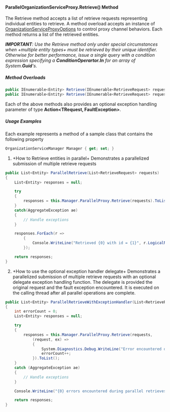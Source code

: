 #### ParallelOrganizationServiceProxy.Retrieve() Method

The Retrieve method accepts a list of retrieve requests representing individual entities to retrieve. A method overload accepts an instance of [OrganizationServiceProxyOptions](OrganizationServiceProxyOptions-Class.md) to control proxy channel behaviors.  Each  method returns a list of the retrieved entities.

_**IMPORTANT**: Use the Retrieve method only under special circumstances when +multiple entity types+ must be retrieved by their unique identifier.  Otherwise for better performance, issue a single query with a condition expression specifying a **ConditionOperartor.In** for an array of System.**Guid**'s._

##### Method Overloads 

```c#
public IEnumerable<Entity> Retrieve(IEnumerable<RetrieveRequest> requests);
public IEnumerable<Entity> Retrieve(IEnumerable<RetrieveRequest> requests, OrganizationServiceProxyOptions options);
```

Each of the above methods also provides an optional exception handling parameter of type **Action<TRequest, FaultException<OrganizationServiceFault>>**.

##### Usage Examples

Each example represents a method of a sample class that contains the following property

```c#
OrganizationServiceManager Manager { get; set; }
```

1. +How to Retrieve entities in parallel+
Demonstrates a parallelized submission of multiple retrieve requests

```c#
public List<Entity> ParallelRetrieve(List<RetrieveRequest> requests)
{
    List<Entity> responses = null;

    try
    {
        responses = this.Manager.ParallelProxy.Retrieve(requests).ToList();
    }
    catch(AggregateException ae)
    {
        // Handle exceptions
    }

    responses.ForEach(r =>
        {
            Console.WriteLine("Retrieved {0} with id = {1}", r.LogicalName, r.Id);
        });

    return responses;
}
```

2. +How to use the optional exception handler delegate+
Demonstrates a parallelized submission of multiple retrieve requests with an optional delegate exception handling function. The delegate is provided the original request and the fault exception encountered. It is executed on the calling thread after all parallel operations are complete.

```c#
public List<Entity> ParallelRetrieveWithExceptionHandler(List<RetrieveRequest> requests)
{
    int errorCount = 0;
    List<Entity> responses = null;

    try
    {
        responses = this.Manager.ParallelProxy.Retrieve(requests,
            (request, ex) =>
            {
                System.Diagnostics.Debug.WriteLine("Error encountered during retrieve of entity with Id={0}: {1}", request.Target.Id, ex.Detail.Message);
                errorCount++;
            }).ToList();
    }
    catch (AggregateException ae)
    {
        // Handle exceptions
    }

    Console.WriteLine("{0} errors encountered during parallel retrieves.", errorCount);

    return responses;
}
```